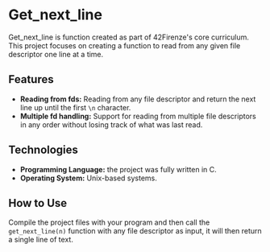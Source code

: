 # Get_next_line

Get_next_line is function created as part of 42Firenze's core curriculum. This project focuses on creating a function to read from any given file descriptor one line at a time.

## Features

- **Reading from fds:** Reading from any file descriptor and return the next line up until the first `\n` character.
- **Multiple fd handling:** Support for reading from multiple file descriptors in any order without losing track of what was last read.

## Technologies

- **Programming Language:** the project was fully written in C.
- **Operating System:** Unix-based systems.

## How to Use

Compile the project files with your program and then call the `get_next_line(n)` function with any file descriptor as input, it will then return a single line of text.
